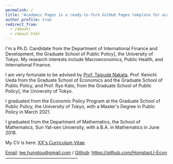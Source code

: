 ```yaml
---
permalink: /
title: "Academic Pages is a ready-to-fork GitHub Pages template for academic personal websites."
author_profile: true
redirect_from: 
  - /about/
  - /about.html
---
```


I'm a Ph.D. Candidate from the Department of International Finance and Development, the Graduate School of Public Policy], the University of Tokyo. My research interests include Macroeconomics, Public Health, and International Finance.

I am very fortunate to be advised by [Prof. Taisude Nakata](https://sites.google.com/site/taisukenakata/), Prof. Kenichi Ueda from the Graduate School of Economics and the Graduate School of Public Policy, and Prof. Ryo Kato, from the Graduate School of Public Policy], the University of Tokyo.

I graduated from the Economic Policy Program at the Graduate School of Public Policy, the University of Tokyo, with a Master's Degree in Public Policy in March 2021.

I graduated from the Department of Mathematics, the School of Mathematics, Sun Yat-sen University, with a B.A. in Mathematics in June 2018.

My CV is here: [XX's Curriculum Vitae](../assets/).

[Email](lee.hungtou@gmail.com): lee.hungtou@gmail.com / [Github](https://github.com/HongtaoLI-Econ): https://github.com/HongtaoLI-Econ
————————————————

